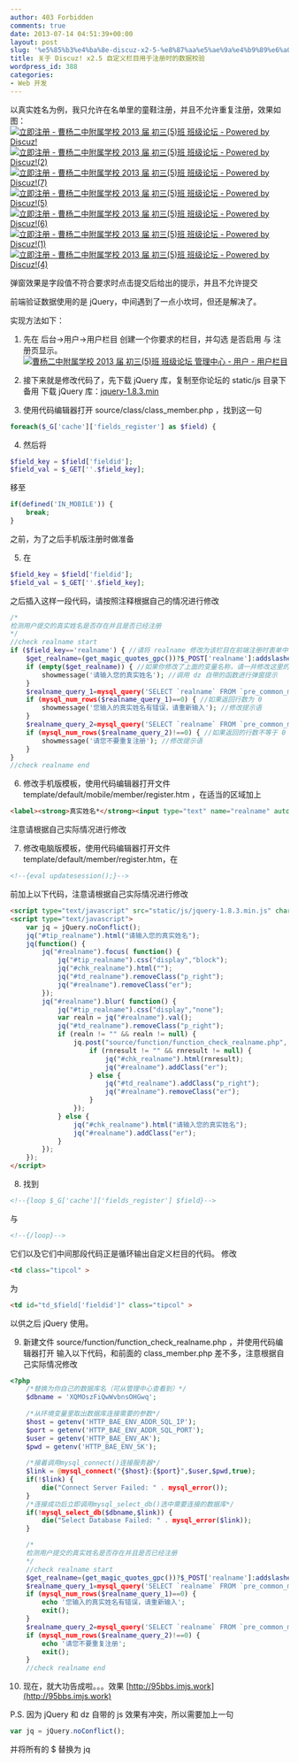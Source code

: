 ```yaml
---
author: 403 Forbidden
comments: true
date: 2013-07-14 04:51:39+00:00
layout: post
slug: '%e5%85%b3%e4%ba%8e-discuz-x2-5-%e8%87%aa%e5%ae%9a%e4%b9%89%e6%a0%8f%e7%9b%ae%e7%94%a8%e4%ba%8e%e6%b3%a8%e5%86%8c%e6%97%b6%e7%9a%84%e6%95%b0%e6%8d%ae%e6%a0%a1%e9%aa%8c'
title: 关于 Discuz! x2.5 自定义栏目用于注册时的数据校验
wordpress_id: 388
categories:
- Web 开发
---
```

以真实姓名为例，我只允许在名单里的童鞋注册，并且不允许重复注册，效果如图：
[![立即注册 - 曹杨二中附属学校 2013 届 初三(5)班 班级论坛 - Powered by Discuz!](/uploads/201307/立即注册-曹杨二中附属学校-2013-届-初三5班-班级论坛-Powered-by-Discuz3.png)](/uploads/201307/立即注册-曹杨二中附属学校-2013-届-初三5班-班级论坛-Powered-by-Discuz3.png)
[![立即注册 - 曹杨二中附属学校 2013 届 初三(5)班 班级论坛 - Powered by Discuz!(2)](/uploads/201307/立即注册-曹杨二中附属学校-2013-届-初三5班-班级论坛-Powered-by-Discuz2.png)](/uploads/201307/立即注册-曹杨二中附属学校-2013-届-初三5班-班级论坛-Powered-by-Discuz2.png)
[![立即注册 - 曹杨二中附属学校 2013 届 初三(5)班 班级论坛 - Powered by Discuz!(7)](/uploads/201307/立即注册-曹杨二中附属学校-2013-届-初三5班-班级论坛-Powered-by-Discuz7.png)](/uploads/201307/立即注册-曹杨二中附属学校-2013-届-初三5班-班级论坛-Powered-by-Discuz7.png)
[![立即注册 - 曹杨二中附属学校 2013 届 初三(5)班 班级论坛 - Powered by Discuz!(5)](/uploads/201307/立即注册-曹杨二中附属学校-2013-届-初三5班-班级论坛-Powered-by-Discuz5.png)](/uploads/201307/立即注册-曹杨二中附属学校-2013-届-初三5班-班级论坛-Powered-by-Discuz5.png)
[![立即注册 - 曹杨二中附属学校 2013 届 初三(5)班 班级论坛 - Powered by Discuz!(6)](/uploads/201307/立即注册-曹杨二中附属学校-2013-届-初三5班-班级论坛-Powered-by-Discuz6.png)](/uploads/201307/立即注册-曹杨二中附属学校-2013-届-初三5班-班级论坛-Powered-by-Discuz6.png)
[![立即注册 - 曹杨二中附属学校 2013 届 初三(5)班 班级论坛 - Powered by Discuz!(1)](/uploads/201307/立即注册-曹杨二中附属学校-2013-届-初三5班-班级论坛-Powered-by-Discuz1.png)](/uploads/201307/立即注册-曹杨二中附属学校-2013-届-初三5班-班级论坛-Powered-by-Discuz1.png)
[![立即注册 - 曹杨二中附属学校 2013 届 初三(5)班 班级论坛 - Powered by Discuz!(4)](/uploads/201307/立即注册-曹杨二中附属学校-2013-届-初三5班-班级论坛-Powered-by-Discuz4.png)](/uploads/201307/立即注册-曹杨二中附属学校-2013-届-初三5班-班级论坛-Powered-by-Discuz4.png)

弹窗效果是字段值不符合要求时点击提交后给出的提示，并且不允许提交

前端验证数据使用的是 jQuery，中间遇到了一点小坎坷，但还是解决了。

实现方法如下：

1. 先在 后台→用户→用户栏目 创建一个你要求的栏目，并勾选 是否启用 与 注册页显示。
[![曹杨二中附属学校 2013 届 初三(5)班 班级论坛 管理中心 - 用户 - 用户栏目](/uploads/201307/曹杨二中附属学校-2013-届-初三5班-班级论坛-管理中心-用户-用户栏目.png)](/uploads/201307/曹杨二中附属学校-2013-届-初三5班-班级论坛-管理中心-用户-用户栏目.png)

2. 接下来就是修改代码了，先下载 jQuery 库，复制至你论坛的 static/js 目录下备用
下载 jQuery 库：[jquery-1.8.3.min](/uploads/201307/jquery-1.8.3.min_.js)

3. 使用代码编辑器打开 source/class/class_member.php ，找到这一句
```php
foreach($_G['cache']['fields_register'] as $field) {

```


4. 然后将
```php
$field_key = $field['fieldid'];
$field_val = $_GET[''.$field_key];

```

移至
```php
if(defined('IN_MOBILE')) {
	break;
}

```

之前，为了之后手机版注册时做准备

5. 在
```php
$field_key = $field['fieldid'];
$field_val = $_GET[''.$field_key];
```

之后插入这样一段代码，请按照注释根据自己的情况进行修改
```php
/*
检测用户提交的真实姓名是否存在并且是否已经注册
*/
//check realname start
if ($field_key=='realname') { //请将 realname 修改为该栏目在前端注册时表单中使用的 name
	$get_realname=(get_magic_quotes_gpc())?$_POST['realname']:addslashes($_POST['realname']); //同上
	if (empty($get_realname)) { //如果你修改了上面的变量名称，请一并修改这里的
		showmessage('请输入您的真实姓名'); //调用 dz 自带的函数进行弹窗提示
	}
	$realname_query_1=mysql_query('SELECT `realname` FROM `pre_common_member_realname` where `realname`=\''.$get_realname.'\''); //查询用户提交的真实姓名是否存在于自己允许注册的表中，这个表需要自己创建
	if (mysql_num_rows($realname_query_1)==0) { //如果返回行数为 0
		showmessage('您输入的真实姓名有错误，请重新输入'); //修改提示语
	}
	$realname_query_2=mysql_query('SELECT `realname` FROM `pre_common_member_profile` where `realname`=\''.$get_realname.'\''); //查询用户提交的真实姓名是否已经被注册
	if (mysql_num_rows($realname_query_2)!==0) { //如果返回的行数不等于 0
		showmessage('请您不要重复注册'); //修改提示语
	}
}
//check realname end
```


6. 修改手机版模板，使用代码编辑器打开文件 template/default/mobile/member/register.htm ，在适当的区域加上

```html
<label><strong>真实姓名*</strong><input type="text" name="realname" autocomplete="off" id="realname" class="txt" /> </label>
```

注意请根据自己实际情况进行修改

7. 修改电脑版模板，使用代码编辑器打开文件 template/default/member/register.htm，在
```html
<!--{eval updatesession();}-->
```

前加上以下代码，注意请根据自己实际情况进行修改
```html
<script type="text/javascript" src="static/js/jquery-1.8.3.min.js" charset="UTF-8"></script>
<script type="text/javascript">
	var jq = jQuery.noConflict();
	jq("#tip_realname").html("请输入您的真实姓名");
	jq(function() {
		jq("#realname").focus( function() {
			jq("#tip_realname").css("display","block");
			jq("#chk_realname").html("");
			jq("#td_realname").removeClass("p_right");
			jq("#realname").removeClass("er");
		});
		jq("#realname").blur( function() {
			jq("#tip_realname").css("display","none");
			var realn = jq("#realname").val();
			jq("#td_realname").removeClass("p_right");
			if (realn != "" && realn != null) {
				jq.post("source/function/function_check_realname.php", { "realname": realn }, function (rnresult) {
					if (rnresult != "" && rnresult != null) {
						jq("#chk_realname").html(rnresult);
						jq("#realname").addClass("er");
					} else {
						jq("#td_realname").addClass("p_right");
						jq("#realname").removeClass("er");
					}
				});
			} else {
				jq("#chk_realname").html("请输入您的真实姓名");
				jq("#realname").addClass("er");
			}
		});
	});
</script>
```


8. 找到
```html
<!--{loop $_G['cache']['fields_register'] $field}-->
```

与
```html
<!--{/loop}-->
```

它们以及它们中间那段代码正是循环输出自定义栏目的代码。
修改
```html
<td class="tipcol" >
```

为
```html
<td id="td_$field['fieldid']" class="tipcol" >
```

以供之后 jQuery 使用。

9. 新建文件 source/function/function_check_realname.php ，并使用代码编辑器打开
输入以下代码，和前面的 class_member.php 差不多，注意根据自己实际情况修改
```php
<?php
	/*替换为你自己的数据库名（可从管理中心查看到）*/
	$dbname = 'XQMOszFiQwWvbnsOHGwq';
	 
	/*从环境变量里取出数据库连接需要的参数*/
	$host = getenv('HTTP_BAE_ENV_ADDR_SQL_IP');
	$port = getenv('HTTP_BAE_ENV_ADDR_SQL_PORT');
	$user = getenv('HTTP_BAE_ENV_AK');
	$pwd = getenv('HTTP_BAE_ENV_SK');
	 
	/*接着调用mysql_connect()连接服务器*/
	$link = @mysql_connect("{$host}:{$port}",$user,$pwd,true);
	if(!$link) {
		die("Connect Server Failed: " . mysql_error());
	}
	/*连接成功后立即调用mysql_select_db()选中需要连接的数据库*/
	if(!mysql_select_db($dbname,$link)) {
		die("Select Database Failed: " . mysql_error($link));
	}

	/*
	检测用户提交的真实姓名是否存在并且是否已经注册
	*/
	//check realname start
	$get_realname=(get_magic_quotes_gpc())?$_POST['realname']:addslashes($_POST['realname']);
	$realname_query_1=mysql_query('SELECT `realname` FROM `pre_common_member_realname` where `realname`=\''.$get_realname.'\'');
	if (mysql_num_rows($realname_query_1)==0) {
		echo '您输入的真实姓名有错误，请重新输入';
		exit();
	}
	$realname_query_2=mysql_query('SELECT `realname` FROM `pre_common_member_profile` where `realname`=\''.$get_realname.'\'');
	if (mysql_num_rows($realname_query_2)!==0) {
		echo '请您不要重复注册';
		exit();
	}
	//check realname end
```

10. 现在，就大功告成啦。。。效果 [http://95bbs.imjs.work](http://95bbs.imjs.work)

P.S. 因为 jQuery 和 dz 自带的 js 效果有冲突，所以需要加上一句
```js
var jq = jQuery.noConflict();
```

并将所有的 $ 替换为 jq
